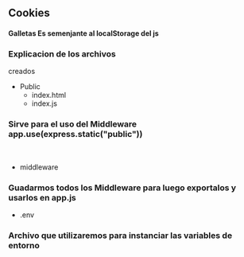 ## Cookies
#### **Galletas** Es semenjante al localStorage del js
### Explicacion de los archivos 
creados 
<br>
* Public
    * index.html
    * index.js

### Sirve para el uso del Middleware app.use(express.static("public"))
<br>

* middleware

### Guadarmos todos los Middleware para luego exportalos y usarlos en app.js

* .env
### Archivo que utilizaremos para instanciar las variables de entorno

